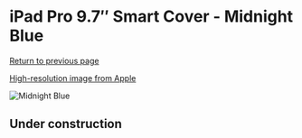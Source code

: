 # iPad Pro 9.7″ Smart Cover - Midnight Blue

[Return to previous page](/ipad_pro97)

[High-resolution image from Apple](https://store.storeimages.cdn-apple.com/8756/as-images.apple.com/is/MM2C2?wid=4500&hei=4500&fmt=png)

<div style="width: 512px"><img src="/almost_uncompressed/MM2C2.webp" alt="Midnight Blue"></div>

## Under construction

